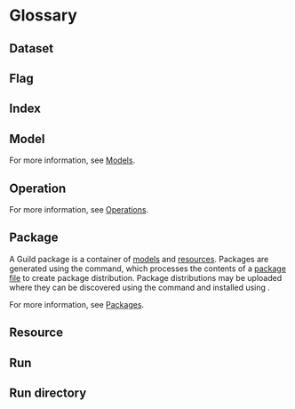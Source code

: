 # Glossary

## Dataset

## Flag



## Index



## Model

For more information, see [Models](/docs/models/).

## Operation

For more information, see [Operations](/docs/operations/).

## Package

A Guild package is a container of [models](term:model) and
[resources](term:resource). Packages are generated using the
[](cmd:package) command, which processes the contents of a [package
file](term:package-file) to create package distribution. Package
distributions may be uploaded where they can be discovered using the
[](cmd:search) command and installed using [](cmd:install).

For more information, see [Packages](/docs/packages/).

## Resource


## Run



## Run directory
